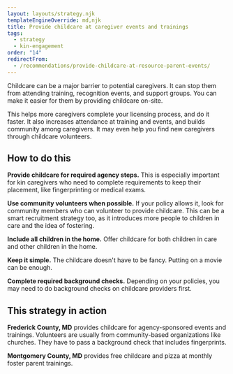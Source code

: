 ```yaml
---
layout: layouts/strategy.njk
templateEngineOverride: md,njk
title: Provide childcare at caregiver events and trainings
tags:
  - strategy
  - kin-engagement
order: "14"
redirectFrom:
  - /recommendations/provide-childcare-at-resource-parent-events/
---
```


Childcare can be a major barrier to potential caregivers. It can stop them from attending training, recognition events, and support groups. You can make it easier for them by providing childcare on-site.

This helps more caregivers complete your licensing process, and do it faster. It also increases attendance at training and events, and builds community among caregivers. It may even help you find new caregivers through childcare volunteers.

## How to do this

**Provide childcare for required agency steps.** This is especially important for kin caregivers who need to complete requirements to keep their placement, like fingerprinting or medical exams.

**Use community volunteers when possible.** If your policy allows it, look for community members who can volunteer to provide childcare. This can be a smart recruitment strategy too, as it introduces more people to children in care and the idea of fostering.

**Include all children in the home.** Offer childcare for both children in care and other children in the home.

**Keep it simple.** The childcare doesn't have to be fancy. Putting on a movie can be enough.

**Complete required background checks.** Depending on your policies, you may need to do background checks on childcare providers first.

## This strategy in action

**Frederick County, MD** provides childcare for agency-sponsored events and trainings. Volunteers are usually from community-based organizations like churches. They have to pass a background check that includes fingerprints.  

**Montgomery County, MD** provides free childcare and pizza at monthly foster parent trainings.